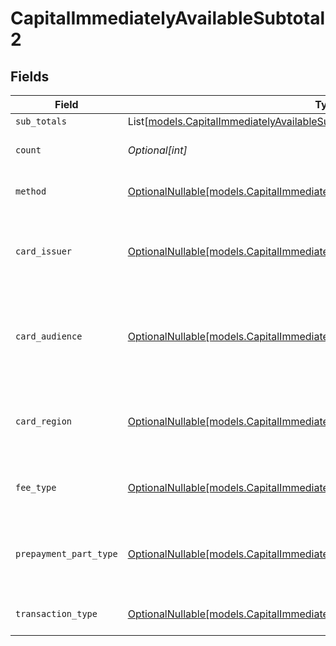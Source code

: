 # CapitalImmediatelyAvailableSubtotal2


## Fields

| Field                                                                                                                                                  | Type                                                                                                                                                   | Required                                                                                                                                               | Description                                                                                                                                            | Example                                                                                                                                                |
| ------------------------------------------------------------------------------------------------------------------------------------------------------ | ------------------------------------------------------------------------------------------------------------------------------------------------------ | ------------------------------------------------------------------------------------------------------------------------------------------------------ | ------------------------------------------------------------------------------------------------------------------------------------------------------ | ------------------------------------------------------------------------------------------------------------------------------------------------------ |
| `sub_totals`                                                                                                                                           | List[[models.CapitalImmediatelyAvailableSubTotal1](../models/capitalimmediatelyavailablesubtotal1.md)]                                                 | :heavy_minus_sign:                                                                                                                                     | N/A                                                                                                                                                    |                                                                                                                                                        |
| `count`                                                                                                                                                | *Optional[int]*                                                                                                                                        | :heavy_minus_sign:                                                                                                                                     | Number of transactions of this type                                                                                                                    | 50                                                                                                                                                     |
| `method`                                                                                                                                               | [OptionalNullable[models.CapitalImmediatelyAvailableSubtotalMethod2]](../models/capitalimmediatelyavailablesubtotalmethod2.md)                         | :heavy_minus_sign:                                                                                                                                     | Payment type of the transactions                                                                                                                       | creditcard                                                                                                                                             |
| `card_issuer`                                                                                                                                          | [OptionalNullable[models.CapitalImmediatelyAvailableSubtotalCardIssuer2]](../models/capitalimmediatelyavailablesubtotalcardissuer2.md)                 | :heavy_minus_sign:                                                                                                                                     | In case of payments transactions with card, the card issuer will be available                                                                          | amex                                                                                                                                                   |
| `card_audience`                                                                                                                                        | [OptionalNullable[models.CapitalImmediatelyAvailableSubtotalCardAudience2]](../models/capitalimmediatelyavailablesubtotalcardaudience2.md)             | :heavy_minus_sign:                                                                                                                                     | In case of payments trnsactions with card, the card audience will be available.                                                                        | other                                                                                                                                                  |
| `card_region`                                                                                                                                          | [OptionalNullable[models.CapitalImmediatelyAvailableSubtotalCardRegion2]](../models/capitalimmediatelyavailablesubtotalcardregion2.md)                 | :heavy_minus_sign:                                                                                                                                     | In case of payments transactions with card, the card region will be available.                                                                         | domestic                                                                                                                                               |
| `fee_type`                                                                                                                                             | [OptionalNullable[models.CapitalImmediatelyAvailableSubtotalFeeType2]](../models/capitalimmediatelyavailablesubtotalfeetype2.md)                       | :heavy_minus_sign:                                                                                                                                     | Present when the transaction represents a fee.                                                                                                         | payment-fee                                                                                                                                            |
| `prepayment_part_type`                                                                                                                                 | [OptionalNullable[models.CapitalImmediatelyAvailableSubtotalPrepaymentPartType2]](../models/capitalimmediatelyavailablesubtotalprepaymentparttype2.md) | :heavy_minus_sign:                                                                                                                                     | Prepayment part: fee itself, reimbursement, discount, VAT or rounding compensation.                                                                    | fee                                                                                                                                                    |
| `transaction_type`                                                                                                                                     | [OptionalNullable[models.CapitalImmediatelyAvailableSubtotalTransactionType2]](../models/capitalimmediatelyavailablesubtotaltransactiontype2.md)       | :heavy_minus_sign:                                                                                                                                     | Represents the transaction type                                                                                                                        | payment                                                                                                                                                |